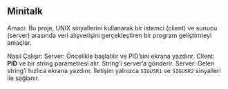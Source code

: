 Minitalk
--------

Amacı:
Bu proje, UNIX sinyallerini kullanarak bir istemci (client) ve sunucu (server) arasında veri alışverişini gerçekleştiren bir program geliştirmeyi amaçlar.

Nasıl Çalışır:
Server: Öncelikle başlatılır ve PID’sini ekrana yazdırır.
Client: **PID** ve bir string parametresi alır. String’i server’a gönderir.
Server: Gelen string’i hızlıca ekrana yazdırır.
İletişim yalnızca `SIGUSR1` ve `SIGUSR2` sinyalleri ile sağlanır.

